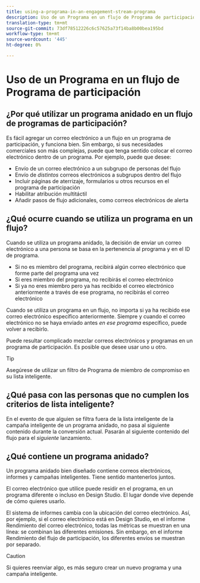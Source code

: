 ```yaml
---
title: using-a-programa-in-an-engagement-stream-programa
description: Uso de un Programa en un flujo de Programa de participación
translation-type: tm+mt
source-git-commit: 73df78512226c6c57625a73f14ba8b00bea195bd
workflow-type: tm+mt
source-wordcount: '445'
ht-degree: 0%

---
```



# Uso de un Programa en un flujo de Programa de participación

## ¿Por qué utilizar un programa anidado en un flujo de programas de participación?

Es fácil agregar un correo electrónico a un flujo en un programa de participación, y funciona bien. Sin embargo, si sus necesidades comerciales son más complejas, puede que tenga sentido colocar el correo electrónico dentro de un programa. Por ejemplo, puede que desee:

* Envío de un correo electrónico a un subgrupo de personas del flujo
* Envío de _distintos_ correos electrónicos a subgrupos dentro del flujo
* Incluir páginas de aterrizaje, formularios u otros recursos en el programa de participación
* Habilitar atribución multitáctil
* Añadir pasos de flujo adicionales, como correos electrónicos de alerta

## ¿Qué ocurre cuando se utiliza un programa en un flujo?

Cuando se utiliza un programa anidado, la decisión de enviar un correo electrónico a una persona se basa en la pertenencia al programa y en el ID de programa.

* Si no es miembro del programa, recibirá algún correo electrónico que forme parte del programa una vez
* Si eres miembro del programa, no recibirás el correo electrónico
* Si ya no eres miembro pero ya has recibido el correo electrónico anteriormente a través de ese programa, no recibirás el correo electrónico

Cuando se utiliza un programa en un flujo, no importa si ya ha recibido ese correo electrónico específico anteriormente. Siempre y cuando el correo electrónico no se haya enviado antes _en ese programa_ específico, puede volver a recibirlo.

Puede resultar complicado mezclar correos electrónicos y programas en un programa de participación. Es posible que desee usar uno u otro.

>[!TIP]
>
>Asegúrese de utilizar un filtro de Programa de miembro de compromiso en su lista inteligente.

## ¿Qué pasa con las personas que no cumplen los criterios de lista inteligente?

En el evento de que alguien se filtra fuera de la lista inteligente de la campaña inteligente de un programa anidado, no pasa al siguiente contenido durante la conversión actual. Pasarán al siguiente contenido del flujo para el _siguiente_ lanzamiento.

## ¿Qué contiene un programa anidado?

Un programa anidado bien diseñado contiene correos electrónicos, informes y campañas inteligentes. Tiene sentido mantenerlos juntos.

El correo electrónico que utilice puede residir en el programa, en un programa diferente o incluso en Design Studio. El lugar donde vive depende de cómo quieres usarlo.

El sistema de informes cambia con la ubicación del correo electrónico. Así, por ejemplo, si el correo electrónico está en Design Studio, en el informe Rendimiento del correo electrónico, todas las métricas se muestran en una línea: se combinan las diferentes emisiones. Sin embargo, en el informe Rendimiento del flujo de participación, los diferentes envíos se muestran por separado.

>[!CAUTION]
>
>Si quieres reenviar algo, es más seguro crear un nuevo programa y una campaña inteligente.
